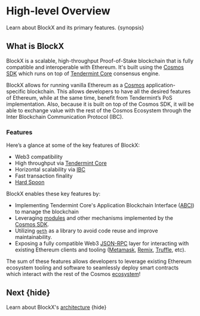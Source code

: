 <!--
order: 1
-->

# High-level Overview

Learn about BlockX and its primary features. {synopsis}

## What is BlockX

BlockX is a scalable, high-throughput Proof-of-Stake blockchain that is fully compatible and
interoperable with Ethereum. It's built using the [Cosmos
SDK](https://github.com/cosmos/cosmos-sdk/) which runs on top of [Tendermint
Core](https://github.com/tendermint/tendermint) consensus engine.

BlockX allows for running vanilla Ethereum as a [Cosmos](https://cosmos.network/)
application-specific blockchain. This allows developers to have all the desired features of
Ethereum, while at the same time, benefit from Tendermint’s PoS implementation. Also, because it is
built on top of the Cosmos SDK, it will be able to exchange value with the rest of the Cosmos
Ecosystem through the Inter Blockchain Communication Protocol (IBC).

### Features

Here’s a glance at some of the key features of BlockX:

* Web3 compatibility
* High throughput via [Tendermint Core](https://github.com/tendermint/tendermint)
* Horizontal scalability via [IBC](https://cosmos.network/ibc)
* Fast transaction finality
* [Hard Spoon](./../basics/hard_spoon.md)

BlockX enables these key features by:

* Implementing Tendermint Core's Application Blockchain Interface ([ABCI](https://docs.tendermint.com/master/spec/abci/)) to manage the blockchain
* Leveraging [modules](https://docs.cosmos.network/master/building-modules/intro.html) and other mechanisms implemented by the [Cosmos SDK](https://docs.cosmos.network/).
* Utilizing [`geth`](https://github.com/ethereum/go-ethereum) as a library to avoid code reuse and improve maintainability.
* Exposing a fully compatible Web3 [JSON-RPC](./../basic/json_rpc.md) layer for interacting with existing Ethereum clients and tooling ([Metamask](./../guides/metamask.md), [Remix](./../guides/remix.md), [Truffle](./../guides/truffle.md), etc).

The sum of these features allows developers to leverage existing Ethereum ecosystem tooling and
software to seamlessly deploy smart contracts which interact with the rest of the Cosmos
[ecosystem](https://cosmos.network/ecosystem)!

## Next {hide}

Learn about BlockX's [architecture](./architecture.md) {hide}
